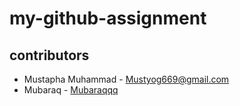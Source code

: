 # my-github-assignment

## contributors
- Mustapha Muhammad - [Mustyog669@gmail.com](mailto:Mustyog669@gmail.com)
- Mubaraq - [Mubaraqqq](github.com/mubarraqqq)
